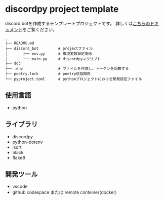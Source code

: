 # discordpy project template

discord botを作成するテンプレートプロジェクトです。
詳しくは[こちらのドキュメント](https://mizunanari.github.io/tech-dojo-discordpy-doc/)をご覧ください。

```text
.
├── README.md
├── discord_bot         # projectファイル
│       ├── env.py      # 環境変数設定関係
│       └── main.py     # discordpyスクリプト
├── doc
├── .env                # ファイルを作成し、トークンを記載する
├── poetry.lock         # poetry依存関係
└── pyproject.toml      # pythonプロジェクトにおける開発設定ファイル
```

## 使用言語
- python

## ライブラリ
- discordpy
- python-dotenv
- isort
- black
- flake8

## 開発ツール
- vscode
- github codespace または remote conteiner(docker)
